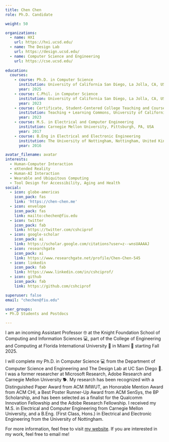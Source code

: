 ```yaml
---
title: Chen Chen
role: Ph.D. Candidate

weight: 50

organizations:
  - name: HXI
    url: https://hxi.ucsd.edu/
  - name: The Design Lab
    url: https://design.ucsd.edu/
  - name: Computer Science and Engineering
    url: https://cse.ucsd.edu/
    
education:
  courses:
    - course: Ph.D. in Computer Science
      institution: University of California San Diego, La Jolla, CA, USA
      year: 2025
    - course: C.Phil. in Computer Science
      institution: University of California San Diego, La Jolla, CA, USA
      year: 2023
    - course: Certificate, Student-Centered College Teaching and Course Design
      institution: Teaching + Learning Commons, University of California San Diego, La Jolla, CA, USA
      year: 2023
    - course: M.S. in Electrical and Computer Engineering
      institution: Carnegie Mellon University, Pittsburgh, PA, USA
      year: 2017
    - course: B.Eng in Electrical and Electronic Engineering
      institution: The University of Nottingham, Nottingham, United Kingdom
      year: 2016

avatar_filename: avatar
interests:
  - Human-Computer Interaction
  - eXtended Reality
  - Human-AI Interaction
  - Wearable and Ubiquitous Computing
  - Tool Design for Accessibility, Aging and Health
social:
  - icon: globe-americas
    icon_pack: fas
    link: 'https://chen-chen.me'
  - icon: envelope
    icon_pack: fas
    link: mailto:chechen@fiu.edu
  - icon: twitter
    icon_pack: fab
    link: https://twitter.com/cshciprof
  - icon: google-scholar
    icon_pack: ai
    link: https://scholar.google.com/citations?user=z--wnsUAAAAJ
  - icon: researchgate
    icon_pack: ai
    link: https://www.researchgate.net/profile/Chen-Chen-545
  - icon: linkedin
    icon_pack: fab
    link: https://www.linkedin.com/in/cshciprof/
  - icon: github
    icon_pack: fab
    link: https://github.com/cshciprof

superuser: false
email: "chechen@fiu.edu"

user_groups:
- Ph.D Students and Postdocs

---
```

I am an incoming Assistant Professor 🤓 at the Knight Foundation School of Computing and Information Sciences 💻, part of the College of Engineering and Computing at Florida International University 🐅 in Miami 🌴 starting Fall 2025.

I will complete my Ph.D. in Computer Science 💻 from the Department of Computer Science and Engineering and The Design Lab at UC San Diego 🔱. I was a former researcher at Microsoft Research, Adobe Research and Carnegie Mellon University 🐕. My research has been recognized with a Distinguished Paper Award from ACM IMWUT, an Honorable Mention Award from ACM CHI, a Best Poster Runner-Up Award from ACM SenSys, the BP Scholarship, and has been selected as a finalist for the Qualcomm Innovation Fellowship and the Adobe Research Fellowship. I received my M.S. in Electrical and Computer Engineering from Carnegie Mellon University, and a B.Eng. (First Class, Hons.) in Electrical and Electronic Engineering from the University of Nottingham.

For more information, feel free to visit [my website](https://chen-chen.me). If you are interested in my work, feel free to email me!

